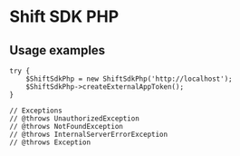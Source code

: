 # Shift SDK PHP

## Usage examples

    try {
        $ShiftSdkPhp = new ShiftSdkPhp('http://localhost');
        $ShiftSdkPhp->createExternalAppToken();
    }

    // Exceptions
    // @throws UnauthorizedException
    // @throws NotFoundException
    // @throws InternalServerErrorException
    // @throws Exception